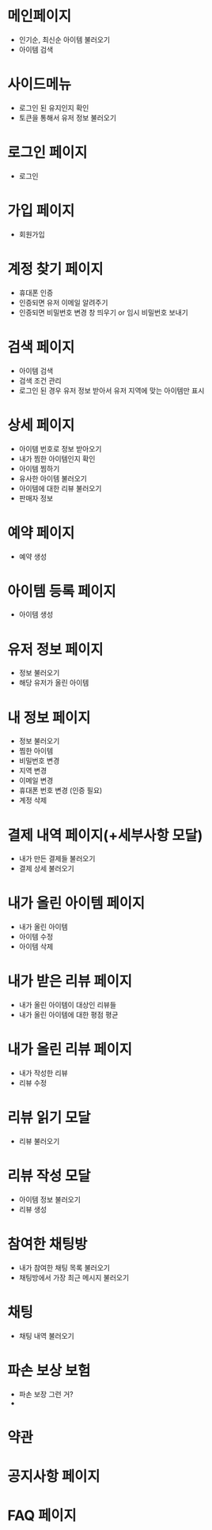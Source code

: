 # 메인페이지

- 인기순, 최신순 아이템 불러오기
- 아이템 검색

# 사이드메뉴

- 로그인 된 유지인지 확인
- 토큰을 통해서 유저 정보 불러오기

# 로그인 페이지

- 로그인

# 가입 페이지

- 회원가입

# 계정 찾기 페이지

- 휴대폰 인증
- 인증되면 유저 이메일 알려주기
- 인증되면 비밀번호 변경 창 띄우기 or 임시 비밀번호 보내기

# 검색 페이지

- 아이템 검색
- 검색 조건 관리
- 로그인 된 경우 유저 정보 받아서 유저 지역에 맞는 아이템만 표시

# 상세 페이지

- 아이템 번호로 정보 받아오기
- 내가 찜한 아이템인지 확인
- 아이템 찜하기
- 유사한 아이템 불러오기
- 아이템에 대한 리뷰 불러오기
- 판매자 정보

# 예약 페이지

- 예약 생성

# 아이템 등록 페이지

- 아이템 생성

# 유저 정보 페이지

- 정보 불러오기
- 해당 유저가 올린 아이템

# 내 정보 페이지

- 정보 불러오기
- 찜한 아이템
- 비밀번호 변경
- 지역 변경
- 이메일 변경
- 휴대폰 번호 변경 (인증 필요)
- 계정 삭제

# 결제 내역 페이지(+세부사항 모달)

- 내가 만든 결제들 불러오기
- 결제 상세 불러오기

# 내가 올린 아이템 페이지

- 내가 올린 아이템
- 아이템 수정
- 아이템 삭제

# 내가 받은 리뷰 페이지

- 내가 올린 아이템이 대상인 리뷰들
- 내가 올린 아이템에 대한 평점 평균

# 내가 올린 리뷰 페이지

- 내가 작성한 리뷰
- 리뷰 수정

# 리뷰 읽기 모달

- 리뷰 불러오기

# 리뷰 작성 모달

- 아이템 정보 불러오기
- 리뷰 생성

# 참여한 채팅방

- 내가 참여한 채팅 목록 불러오기
- 채팅방에서 가장 최근 메시지 불러오기

# 채팅

- 채팅 내역 불러오기

# 파손 보상 보험

- 파손 보장 그런 거?
-

# 약관

# 공지사항 페이지

# FAQ 페이지
